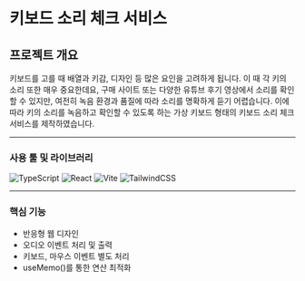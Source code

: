 # 키보드 소리 체크 서비스

## 프로젝트 개요

키보드를 고를 때 배열과 키감, 디자인 등 많은 요인을 고려하게 됩니다.
이 때 각 키의 소리 또한 매우 중요한데요,
구매 사이트 또는 다양한 유튜브 후기 영상에서 소리를 확인할 수 있지만, 여전히 녹음 환경과 품질에 따라 소리를 명확하게 듣기 어렵습니다.
이에 따라 키의 소리를 녹음하고 확인할 수 있도록 하는 가상 키보드 형태의 키보드 소리 체크 서비스를 제작하였습니다.

---

### 사용 툴 및 라이브러리

![TypeScript](https://img.shields.io/badge/TypeScript-3178C6?style=for-the-badge&logo=typescript&logoColor=white) ![React](https://img.shields.io/badge/React-61DAFB?style=for-the-badge&logo=react&logoColor=white) ![Vite](https://img.shields.io/badge/Vite-646CFF?style=for-the-badge&logo=vite&logoColor=white) ![TailwindCSS](https://img.shields.io/badge/TailwindCSS-06B6D4?style=for-the-badge&logo=tailwindcss&logoColor=white)

---

### 핵심 기능

- 반응형 웹 디자인
- 오디오 이벤트 처리 및 출력
- 키보드, 마우스 이벤트 별도 처리
- useMemo()를 통한 연산 최적화
